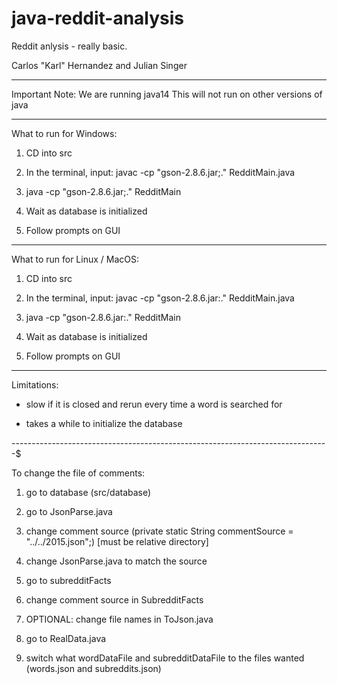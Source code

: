 # java-reddit-analysis
Reddit anlysis - really basic.

Carlos "Karl" Hernandez and Julian Singer

----------------------------------------------------------------------------------------------

Important Note: We are running java14
This will not run on other versions of java

----------------------------------------------------------------------------------------------

What to run for Windows:

1) CD into src

2) In the terminal, input: javac -cp "gson-2.8.6.jar;." RedditMain.java

3) java -cp "gson-2.8.6.jar;." RedditMain

4) Wait as database is initialized

5) Follow prompts on GUI

----------------------------------------------------------------------------------------------

What to run for Linux / MacOS:

1) CD into src

2) In the terminal, input: javac -cp "gson-2.8.6.jar:." RedditMain.java

3) java -cp "gson-2.8.6.jar:." RedditMain

4) Wait as database is initialized

5) Follow prompts on GUI


----------------------------------------------------------------------------------------------

Limitations:

- slow if it is closed and rerun every time a word is searched for

- takes a while to initialize the database

-------------------------------------------------------------------------------$

To change the file of comments:

1) go to database (src/database)

2) go to JsonParse.java

3) change comment source (private static String commentSource = "../../2015.json";) [must be relative directory]

4) change JsonParse.java to match the source

5) go to subredditFacts

6) change comment source in SubredditFacts

7) OPTIONAL: change file names in ToJson.java

8) go to RealData.java

9) switch what wordDataFile and subredditDataFile to the files wanted (words.json and subreddits.json)

